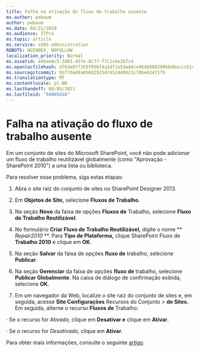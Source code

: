 ```yaml
---
title: Falha na ativação do fluxo de trabalho ausente
ms.author: pebaum
author: pebaum
ms.date: 04/21/2020
ms.audience: ITPro
ms.topic: article
ms.service: o365-administration
ROBOTS: NOINDEX, NOFOLLOW
localization_priority: Normal
ms.assetid: e46ae8c5-3d81-457e-8c77-f7c1cbe267c4
ms.openlocfilehash: d703e87f355f05bf4a1d71e5daddce96db988380bb48accc81c95f1ba91fbb2b
ms.sourcegitcommit: b5f7da89a650d2915dc652449623c78be6247175
ms.translationtype: MT
ms.contentlocale: pt-BR
ms.lasthandoff: 08/05/2021
ms.locfileid: "54065416"
---
```

# <a name="missing-workflow-failed-to-activate"></a>Falha na ativação do fluxo de trabalho ausente

Em um conjunto de sites do Microsoft SharePoint, você não pode adicionar um fluxo de trabalho reutilizável globalmente (como "Aprovação - SharePoint 2010") a uma lista ou biblioteca.
  
Para resolver esse problema, siga estas etapas: 
  
1. Abra o site raiz do conjunto de sites no SharePoint Designer 2013.
  
2. Em **Objetos de Site,** selecione **Fluxos de Trabalho**. 
  
3. Na seção **Novo** da faixa de opções **Fluxos de** Trabalho, selecione **Fluxo de Trabalho Reutilizável**. 
  
4. No formulário **Criar Fluxo de Trabalho Reutilizável,** digite o nome ** *Repair2010* **. Para **Tipo de Plataforma,** clique SharePoint Fluxo de **Trabalho 2010** e clique em **OK**. 
  
1. Na seção **Salvar** da faixa de opções **fluxo de** trabalho, selecione **Publicar**. 
  
2. Na seção **Gerenciar** da faixa de opções **fluxo de** trabalho, selecione **Publicar Globalmente**. Na caixa de diálogo de confirmação exibida, selecione **OK**. 
  
3. Em um navegador da Web, localize o site raiz do conjunto de sites e, em seguida, acesse **Site Configurações** Recursos do Conjunto \> **de Sites.** Em seguida, alterne o recurso **Fluxos de** Trabalho: 
  
· Se o recurso for  *Ativado,*  clique em **Desativar e** clique em **Ativar**. 
  
· Se o recurso for  *Desativado,*  clique em **Ativar**. 
  
Para obter mais informações, consulte o seguinte [artigo](https://go.microsoft.com/fwlink/?linkid=2047770&amp;clcid=0x409).
  

